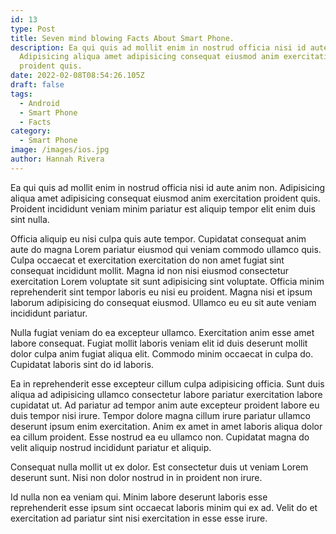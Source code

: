 ```yaml
---
id: 13
type: Post
title: Seven mind blowing Facts About Smart Phone.
description: Ea qui quis ad mollit enim in nostrud officia nisi id aute anim non.
  Adipisicing aliqua amet adipisicing consequat eiusmod anim exercitation
  proident quis.
date: 2022-02-08T08:54:26.105Z
draft: false
tags:
  - Android
  - Smart Phone
  - Facts
category:
  - Smart Phone
image: /images/ios.jpg
author: Hannah Rivera
---
```

Ea qui quis ad mollit enim in nostrud officia nisi id aute anim non. Adipisicing aliqua amet adipisicing consequat eiusmod anim exercitation proident quis. Proident incididunt veniam minim pariatur est aliquip tempor elit enim duis sint nulla.

Officia aliquip eu nisi culpa quis aute tempor. Cupidatat consequat anim aute do magna Lorem pariatur eiusmod qui veniam commodo ullamco quis. Culpa occaecat et exercitation exercitation do non amet fugiat sint consequat incididunt mollit. Magna id non nisi eiusmod consectetur exercitation Lorem voluptate sit sunt adipisicing sint voluptate. Officia minim reprehenderit sint tempor laboris eu nisi eu proident. Magna nisi et ipsum laborum adipisicing do consequat eiusmod. Ullamco eu eu sit aute veniam incididunt pariatur.

Nulla fugiat veniam do ea excepteur ullamco. Exercitation anim esse amet labore consequat. Fugiat mollit laboris veniam elit id duis deserunt mollit dolor culpa anim fugiat aliqua elit. Commodo minim occaecat in culpa do. Cupidatat laboris sint do id laboris.

Ea in reprehenderit esse excepteur cillum culpa adipisicing officia. Sunt duis aliqua ad adipisicing ullamco consectetur labore pariatur exercitation labore cupidatat ut. Ad pariatur ad tempor anim aute excepteur proident labore eu duis tempor nisi irure. Tempor dolore magna cillum irure pariatur ullamco deserunt ipsum enim exercitation. Anim ex amet in amet laboris aliqua dolor ea cillum proident. Esse nostrud ea eu ullamco non. Cupidatat magna do velit aliquip nostrud incididunt pariatur et aliquip.

Consequat nulla mollit ut ex dolor. Est consectetur duis ut veniam Lorem deserunt sunt. Nisi non dolor nostrud in in proident non irure.

Id nulla non ea veniam qui. Minim labore deserunt laboris esse reprehenderit esse ipsum sint occaecat laboris minim qui ex ad. Velit do et exercitation ad pariatur sint nisi exercitation in esse esse irure.